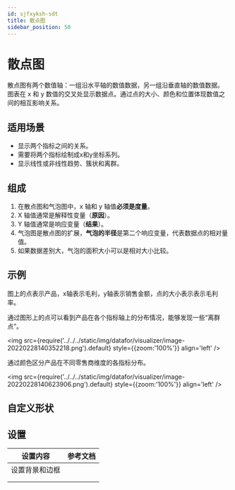 ```yaml
---
id: sjfxyksh-sdt
title: 散点图
sidebar_position: 50
---
```

# 散点图

散点图有两个数值轴：一组沿水平轴的数值数据，另一组沿垂直轴的数值数据。 图表在 x 和 y 数值的交叉处显示数据点。通过点的大小、颜色和位置体现数值之间的相互影响关系。

## 适用场景

- 显示两个指标之间的关系。
- 需要将两个指标绘制成x和y坐标系列。
- 显示线性或非线性趋势、簇状和离群。

## 组成

1. 在散点图和气泡图中，x 轴和 y 轴值**必须是度量**。
2. X 轴值通常是解释性变量（**原因**）。
3. Y 轴值通常是响应变量（**结果**）。
4. 气泡图是散点图的扩展，**气泡的半径**是第二个响应变量，代表数据点的相对量值。
5. 如果数据差别大，气泡的面积大小可以是相对大小比较。

## 示例

图上的点表示产品，x轴表示毛利，y轴表示销售金额，点的大小表示表示毛利率。

通过图形上的点可以看到产品在各个指标轴上的分布情况，能够发现一些“离群点”。

<img src={require('../../../static/img/datafor/visualizer/image-20220228140352218.png').default} 
  style={{zoom:'100%'}}
  align='left'
/> 
<div style={{clear:"both"}}></div>

通过颜色区分产品在不同零售商维度的各指标分布。

<img src={require('../../../static/img/datafor/visualizer/image-20220228140623906.png').default} 
  style={{zoom:'100%'}}
  align='left'
/> 
<div style={{clear:"both"}}></div>

## 自定义形状



## 设置

| 设置内容       | 参考文档 |
| -------------- | -------- |
| 设置背景和边框 |          |
|                |          |
|                |          |

